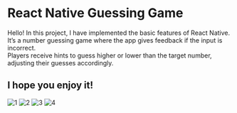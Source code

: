 # React Native Guessing Game

 Hello! In this project, I have implemented the basic features of React Native. It’s a number guessing game where the app gives feedback if the input is incorrect.  
 Players receive hints to guess higher or lower than the target number, adjusting their guesses accordingly. 
## I hope you enjoy it!

![1](https://github.com/user-attachments/assets/9d73ac19-89fe-4ab5-856b-009febbd18f5)
![2](https://github.com/user-attachments/assets/a9253e3d-f57a-46b5-af4b-d1356020c254)
![3](https://github.com/user-attachments/assets/fc5ff794-01e1-4806-b077-fa03cc619c5a)
![4](https://github.com/user-attachments/assets/6347691d-e965-472b-b4e3-0074c7e9bef9)


